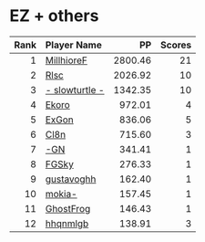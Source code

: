 # EZ + others
| Rank | Player Name |  PP  | Scores |
| ----:|:----------- | ----:| ------:|
| 1 | [MillhioreF](https://osu.ppy.sh/u/941094) | 2800.46 | 21 |
| 2 | [Rlsc](https://osu.ppy.sh/u/2110845) | 2026.92 | 10 |
| 3 | [- slowturtle -](https://osu.ppy.sh/u/2198995) | 1342.35 | 10 |
| 4 | [Ekoro](https://osu.ppy.sh/u/284905) | 972.01 | 4 |
| 5 | [ExGon](https://osu.ppy.sh/u/214187) | 836.06 | 5 |
| 6 | [Cl8n](https://osu.ppy.sh/u/3666350) | 715.60 | 3 |
| 7 | [-GN](https://osu.ppy.sh/u/895581) | 341.41 | 1 |
| 8 | [FGSky](https://osu.ppy.sh/u/2094566) | 276.33 | 1 |
| 9 | [gustavoghh](https://osu.ppy.sh/u/3225116) | 162.40 | 1 |
| 10 | [mokia-](https://osu.ppy.sh/u/4399129) | 157.45 | 1 |
| 11 | [GhostFrog](https://osu.ppy.sh/u/2454276) | 146.43 | 1 |
| 12 | [hhqnmlgb](https://osu.ppy.sh/u/4081648) | 138.91 | 3 |
